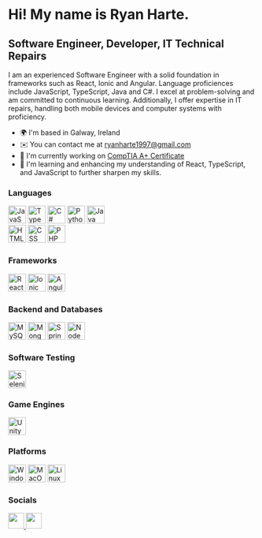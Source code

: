 Hi! My name is Ryan Harte.
===================================================================================================================================

Software Engineer, Developer, IT Technical Repairs
--------------------------------------------------

I am an experienced Software Engineer with a solid foundation in frameworks such as React, Ionic and Angular. Language proficiences include JavaScript, TypeScript, Java and C#. I excel at problem-solving and am committed to continuous learning. Additionally, I offer expertise in IT repairs, handling both mobile devices and computer systems with proficiency.

* 🌍  I'm based in Galway, Ireland
* ✉️  You can contact me at [ryanharte1997@gmail.com](mailto:ryanharte1997@gmail.com)
* 🚀  I'm currently working on [CompTIA A+ Certificate](http://www.comptia.org/certifications/a)
* 🧠  I'm learning and enhancing my understanding of React, TypeScript, and JavaScript to further sharpen my skills.

<p align="left">
<h3>Languages</h3>  
<a href="https://developer.mozilla.org/en-US/docs/Web/JavaScript" target="_blank" rel="noreferrer"><img src="https://raw.githubusercontent.com/danielcranney/readme-generator/main/public/icons/skills/javascript-colored.svg" width="36" height="36" alt="JavaScript" /></a>
<a href="https://www.typescriptlang.org/" target="_blank" rel="noreferrer"><img src="https://raw.githubusercontent.com/danielcranney/readme-generator/main/public/icons/skills/typescript-colored.svg" width="36" height="36" alt="TypeScript" /></a>
<a href="https://docs.microsoft.com/en-us/dotnet/csharp/" target="_blank" rel="noreferrer"><img src="https://raw.githubusercontent.com/danielcranney/readme-generator/main/public/icons/skills/csharp-colored.svg" width="36" height="36" alt="C#" /></a>
<a href="https://www.python.org/" target="_blank" rel="noreferrer"><img src="https://raw.githubusercontent.com/danielcranney/readme-generator/main/public/icons/skills/python-colored.svg" width="36" height="36" alt="Python" /></a>
<a href="https://www.oracle.com/java/" target="_blank" rel="noreferrer"><img src="https://raw.githubusercontent.com/danielcranney/readme-generator/main/public/icons/skills/java-colored.svg" width="36" height="36" alt="Java" /></a><br>
<a href="https://developer.mozilla.org/en-US/docs/Glossary/HTML5" target="_blank" rel="noreferrer"><img src="https://raw.githubusercontent.com/danielcranney/readme-generator/main/public/icons/skills/html5-colored.svg" width="36" height="36" alt="HTML5" /></a>
<a href="https://www.w3.org/Style/CSS/Overview.en.html" target="_blank" rel="noreferrer"><img src="https://www.vectorlogo.zone/logos/w3_css/w3_css-official.svg" width="36" height="36" alt="CSS" /></a>
<a href="https://www.php.net/" target="_blank" rel="noreferrer"><img src="https://raw.githubusercontent.com/danielcranney/readme-generator/main/public/icons/skills/php-colored.svg" width="36" height="36" alt="PHP" /></a>
<h3>Frameworks</h3>  
<a href="https://reactjs.org/" target="_blank" rel="noreferrer"><img src="https://raw.githubusercontent.com/danielcranney/readme-generator/main/public/icons/skills/react-colored.svg" width="36" height="36" alt="React" /></a>
<a href="https://ionicframework.com/" target="_blank" rel="noreferrer"><img src="https://www.vectorlogo.zone/logos/ionicframework/ionicframework-icon.svg" width="36" height="36" alt="Ionic" /></a>
<a href="https://angular.io/" target="_blank" rel="noreferrer"><img src="https://raw.githubusercontent.com/danielcranney/readme-generator/main/public/icons/skills/angularjs-colored.svg" width="36" height="36" alt="Angular" /></a><br>
<h3>Backend and Databases</h3>  
<a href="https://www.mysql.com/" target="_blank" rel="noreferrer"><img src="https://raw.githubusercontent.com/danielcranney/readme-generator/main/public/icons/skills/mysql-colored.svg" width="36" height="36" alt="MySQL" /></a>
<a href="https://www.mongodb.com/" target="_blank" rel="noreferrer"><img src="https://raw.githubusercontent.com/danielcranney/readme-generator/main/public/icons/skills/mongodb-colored.svg" width="36" height="36" alt="MongoDB" /></a>
<a href="https://spring.io/projects/spring-boot" target="_blank" rel="noreferrer"><img src="https://www.vectorlogo.zone/logos/springio/springio-icon.svg" width="36" height="36" alt="Spring Boot" /></a>
<a href="https://nodejs.org/en/" target="_blank" rel="noreferrer"><img src="https://raw.githubusercontent.com/danielcranney/readme-generator/main/public/icons/skills/nodejs-colored.svg" width="36" height="36" alt="NodeJS" /></a>
<h3>Software Testing</h3>
<a href="https://www.selenium.dev/" target="_blank" rel="noreferrer"><img src="	https://www.svgrepo.com/show/354321/selenium.svg" width="36" height="36" alt="Selenium" /></a>
<h3>Game Engines</h3>
<a href="https://unity.com/" target="_blank" rel="noreferrer"><img src="https://www.vectorlogo.zone/logos/unity3d/unity3d-icon.svg" width="36" height="36" alt="Unity" /></a>
<h3>Platforms</h3>
<a href="https://www.microsoft.com/windows/" target="_blank" rel="noreferrer"><img src="https://www.svgrepo.com/show/303223/microsoft-windows-22-logo.svg" width="36" height="36" alt="Windows" /></a>
<a href="https://apple.com" target="_blank" rel="noreferrer"><img src="https://www.svgrepo.com/show/69341/apple-logo.svg" width="36" height="36" alt="MacOS" /></a>
<a href="https://www.linux.org" target="_blank" rel="noreferrer"><img src="https://raw.githubusercontent.com/danielcranney/readme-generator/main/public/icons/skills/linux-colored.svg" width="36" height="36" alt="Linux" /></a>
</p>

### Socials

<p align="left"> <a href="https://www.github.com/The-Mad-Ryanosaurus" target="_blank" rel="noreferrer"> <picture> <source media="(prefers-color-scheme: dark)" srcset="https://raw.githubusercontent.com/danielcranney/readme-generator/main/public/icons/socials/github-dark.svg" /> <source media="(prefers-color-scheme: light)" srcset="https://raw.githubusercontent.com/danielcranney/readme-generator/main/public/icons/socials/github.svg" /> <img src="https://raw.githubusercontent.com/danielcranney/readme-generator/main/public/icons/socials/github.svg" width="32" height="32" /> </picture> </a> <a href="https://www.linkedin.com/in/ryan-harte-836265269/" target="_blank" rel="noreferrer"> <picture> <source media="(prefers-color-scheme: dark)" srcset="https://raw.githubusercontent.com/danielcranney/readme-generator/main/public/icons/socials/linkedin-dark.svg" /> <source media="(prefers-color-scheme: light)" srcset="https://raw.githubusercontent.com/danielcranney/readme-generator/main/public/icons/socials/linkedin.svg" /> <img src="https://raw.githubusercontent.com/danielcranney/readme-generator/main/public/icons/socials/linkedin.svg" width="32" height="32" /> </picture> </a></p>
